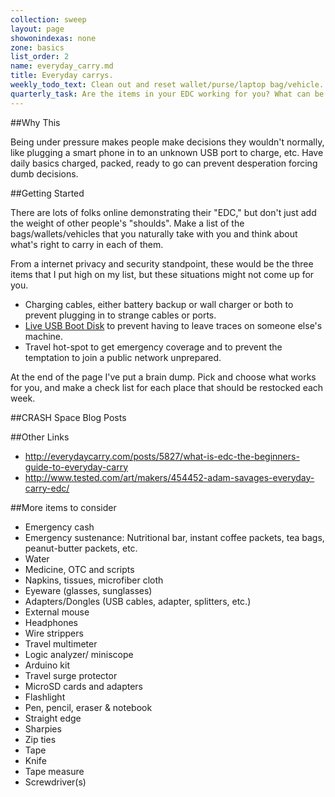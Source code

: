 ```yaml
---
collection: sweep
layout: page
showonindexas: none
zone: basics
list_order: 2
name: everyday_carry.md
title: Everyday carrys.
weekly_todo_text: Clean out and reset wallet/purse/laptop bag/vehicle.
quarterly_task: Are the items in your EDC working for you? What can be reoved or what needs to be added?
---
```

##Why This

Being under pressure makes people make decisions they wouldn't normally, like plugging a smart phone in to an unknown USB port to charge, etc. Have daily basics charged, packed, ready to go can prevent desperation forcing dumb decisions.

##Getting Started

There are lots of folks online demonstrating their "EDC," but don't just add the weight of other people's "shoulds".  Make a list of the bags/wallets/vehicles that you naturally take with you and think about what's right to carry in each of them.

From a internet privacy and security standpoint, these would be the three items that I put high on my list, but these situations might not come up for you.

* Charging cables, either battery backup or wall charger or both to prevent plugging in to strange cables or ports.
* [Live USB Boot Disk](https://en.wikipedia.org/wiki/Live_USB) to prevent having to leave traces on someone else's machine.
* Travel hot-spot to get emergency coverage and to prevent the temptation to join a public network unprepared.  

At the end of the page I've put a brain dump. Pick and choose what works for you, and make a check list for each place that should be restocked each week.  

##CRASH Space Blog Posts

##Other Links
* http://everydaycarry.com/posts/5827/what-is-edc-the-beginners-guide-to-everyday-carry
* http://www.tested.com/art/makers/454452-adam-savages-everyday-carry-edc/

##More items to consider  

* Emergency cash
* Emergency sustenance: Nutritional bar, instant coffee packets, tea bags, peanut-butter packets, etc.
* Water
* Medicine, OTC and scripts
* Napkins, tissues, microfiber cloth
* Eyeware (glasses, sunglasses)
* Adapters/Dongles (USB cables, adapter, splitters, etc.)
* External mouse
* Headphones
* Wire strippers
* Travel multimeter
* Logic analyzer/ miniscope
* Arduino kit
* Travel surge protector
* MicroSD cards and adapters
* Flashlight
* Pen, pencil, eraser & notebook
* Straight edge
* Sharpies
* Zip ties
* Tape
* Knife
* Tape measure
* Screwdriver(s)
